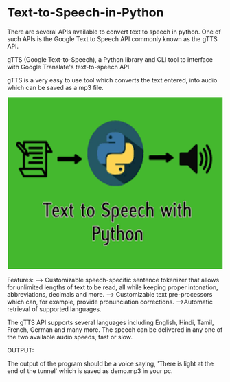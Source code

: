 # Text-to-Speech-in-Python

There are several APIs available to convert text to speech in python.
One of such APIs is the Google Text to Speech API commonly known as the gTTS API.

gTTS (Google Text-to-Speech), a Python library and CLI tool to interface with Google Translate's text-to-speech API.


gTTS is a very easy to use tool which converts the text entered, into audio which can be saved as a mp3 file.

<p align="center">
<img src="https://github.com/Santhoshpsps/Text-to-Speech-in-Python/blob/master/conversion.png" height="400" width="500">
 </p>
 
 
Features:
    --> Customizable speech-specific sentence tokenizer that allows for unlimited lengths of text to be read, all while keeping proper intonation, abbreviations, decimals and more.
    --> Customizable text pre-processors which can, for example, provide pronunciation corrections.
    -->Automatic retrieval of supported languages.


The gTTS API supports several languages including English, Hindi, Tamil, French, German and many more. 
The speech can be delivered in any one of the two available audio speeds, fast or slow.



OUTPUT: 


The output of the program should be a 
voice saying, 'There is light at the end of the tunnel' which is saved as demo.mp3 in your pc.
